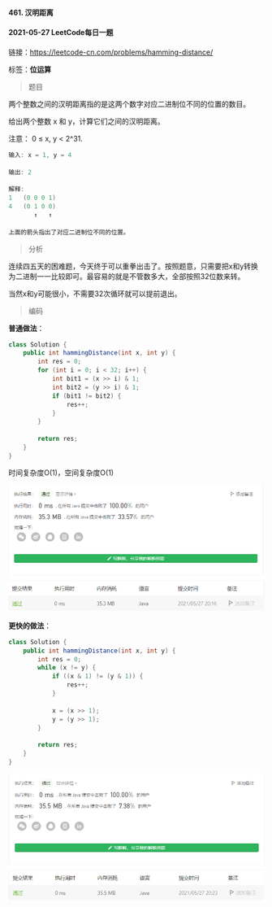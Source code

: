 #### 461. 汉明距离

#### 2021-05-27 LeetCode每日一题

链接：https://leetcode-cn.com/problems/hamming-distance/

标签：**位运算**

> 题目

两个整数之间的汉明距离指的是这两个数字对应二进制位不同的位置的数目。

给出两个整数 x 和 y，计算它们之间的汉明距离。

注意：
0 ≤ x, y < 2^31.

```java
输入: x = 1, y = 4

输出: 2

解释:
1   (0 0 0 1)
4   (0 1 0 0)
       ↑   ↑

上面的箭头指出了对应二进制位不同的位置。
```

> 分析

连续四五天的困难题，今天终于可以重拳出击了。按照题意，只需要把x和y转换为二进制一一比较即可。最容易的就是不管数多大，全部按照32位数来转。

当然x和y可能很小，不需要32次循环就可以提前退出。

> 编码

**普通做法**：

```java
class Solution {
    public int hammingDistance(int x, int y) {
        int res = 0;
        for (int i = 0; i < 32; i++) {
            int bit1 = (x >> i) & 1;
            int bit2 = (y >> i) & 1;
            if (bit1 != bit2) {
                res++;
            }
        }

        return res;
    }
}
```

时间复杂度O(1)，空间复杂度O(1)

![image-20210527201703235](461.汉明距离.assets/image-20210527201703235.png)

**更快的做法**：

```java
class Solution {
    public int hammingDistance(int x, int y) {
        int res = 0;
        while (x != y) {
            if ((x & 1) != (y & 1)) {
                res++;
            }

            x = (x >> 1);
            y = (y >> 1);
        }

        return res;
    }
}
```

![image-20210527202325029](461.汉明距离.assets/image-20210527202325029.png)